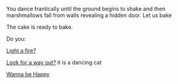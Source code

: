You dance frantically until the ground begins to shake and 
then marshmallows fall from walls revealing a hidden door.
Let us bake

The cake is ready to bake. 

Do you:

[Light a fire?](../light-fire/fire.md)

[Look for a way out?](../find-exit/leave.md)
it is a dancing cat

[Wanna be Happy](../happy/happy.md)

